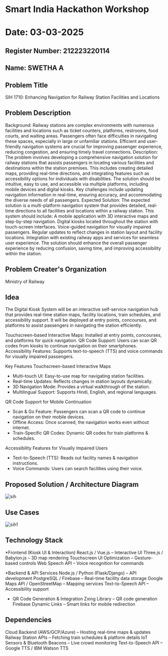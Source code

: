 # Smart India Hackathon Workshop
# Date: 03-03-2025
## Register Number: 212223220114
## Name: SWETHA A
## Problem Title
SIH 1710: Enhancing Navigation for Railway Station Facilities and Locations
## Problem Description
Background: Railway stations are complex environments with numerous facilities and locations such as ticket counters, platforms, restrooms, food courts, and waiting areas. Passengers often face difficulties in navigating these spaces, especially in large or unfamiliar stations. Efficient and user-friendly navigation systems are crucial for improving passenger experience, reducing congestion, and ensuring timely travel connections. Description: The problem involves developing a comprehensive navigation solution for railway stations that assists passengers in locating various facilities and destinations within the station premises. This includes creating detailed maps, providing real-time directions, and integrating features such as accessibility options for individuals with disabilities. The solution should be intuitive, easy to use, and accessible via multiple platforms, including mobile devices and digital kiosks. Key challenges include updating navigation information in real-time, ensuring accuracy, and accommodating the diverse needs of all passengers. Expected Solution: The expected solution is a multi-platform navigation system that provides detailed, real-time directions to all facilities and locations within a railway station. This system should include: A mobile application with 3D interactive maps and step-by-step navigation. Digital kiosks located throughout the station with touch-screen interfaces. Voice-guided navigation for visually impaired passengers. Regular updates to reflect changes in station layout and facility locations. Integration with existing railway apps and services for seamless user experience. The solution should enhance the overall passenger experience by reducing confusion, saving time, and improving accessibility within the station.

## Problem Creater's Organization
Ministry of Railway

## Idea
The Digital Kiosk System will be an interactive self-service navigation hub that provides real-time station maps, facility locations, train schedules, and accessibility support. It will be deployed at entry points, concourses, and platforms to assist passengers in navigating the station efficiently.

Touchscreen-based Interactive Maps: Installed at entry points, concourses, and platforms for quick navigation.
QR Code Support: Users can scan QR codes from kiosks to continue navigation on their smartphones.
Accessibility Features: Supports text-to-speech (TTS) and voice commands for visually impaired passengers.

Key Features 
Touchscreen-based Interactive Maps
- Multi-touch UI: Easy-to-use map for navigating station facilities.
- Real-time Updates: Reflects changes in station layouts dynamically.
- 3D Navigation Mode: Provides a virtual walkthrough of the station.
- Multilingual Support: Supports Hindi, English, and regional languages.

 QR Code Support for Mobile Continuation
- Scan & Go Feature: Passengers can scan a QR code to continue navigation on their mobile devices.
- Offline Access: Once scanned, the navigation works even without internet.
- Train-Specific QR Codes: Dynamic QR codes for train platforms & schedules.

 Accessibility Features for Visually Impaired Users
- Text-to-Speech (TTS): Reads out facility names & navigation instructions.
- Voice Commands: Users can search facilities using their voice.


## Proposed Solution / Architecture Diagram


![sih](https://github.com/user-attachments/assets/58e9165f-176c-4880-a69a-9432a6e4e765)


## Use Cases


![sih1](https://github.com/user-attachments/assets/ac0d32a6-5d13-4bad-a97f-e45bd35d04fb)

## Technology Stack

*Frontend (Kiosk UI & Interaction)
React.js / Vue.js – Interactive UI
Three.js / Babylon.js – 3D map rendering
Touchscreen UI Optimization – Gesture-based controls
Web Speech API – Voice recognition for commands

*Backend & API Services
Node.js / Python (Flask/Django) – API development
PostgreSQL / Firebase – Real-time facility data storage
Google Maps API / OpenStreetMap – Mapping services
Text-to-Speech API – Accessibility support

* QR Code Generation & Integration
Zxing Library – QR code generation
Firebase Dynamic Links – Smart links for mobile redirection


## Dependencies
Cloud Backend (AWS/GCP/Azure) – Hosting real-time maps & updates
Railway Station APIs – Fetching train schedules & platform details
IoT Sensors & Bluetooth Beacons – Live crowd monitoring
Text-to-Speech API – Google TTS / IBM Watson TTS

